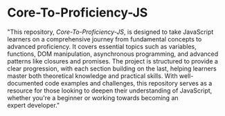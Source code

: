 # Core-To-Proficiency-JS
 "This repository, *Core-To-Proficiency-JS*, is designed to take JavaScript learners on a comprehensive journey from fundamental concepts to advanced proficiency. It covers essential topics such as variables, functions, DOM manipulation, asynchronous programming, and advanced patterns like closures and promises. The project is structured to provide a clear progression, with each section building on the last, helping learners master both theoretical knowledge and practical skills. With well-documented code examples and challenges, this repository serves as a resource for those looking to deepen their understanding of JavaScript, whether you're a beginner or working towards becoming an expert developer."
